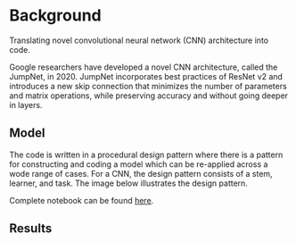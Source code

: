 # Background
Translating novel convolutional neural network (CNN) architecture into code.

Google researchers have developed a novel CNN architecture, called the JumpNet, in 2020. JumpNet incorporates best practices of ResNet v2 and introduces a new skip connection that minimizes the number of parameters and matrix operations, while preserving accuracy and without going deeper in layers.


## Model
The code is written in a procedural design pattern where there is a pattern for constructing and coding a model which can be re-applied across a wode range of cases. For a CNN, the design pattern consists of a stem, learner, and task. The image below illustrates the design pattern.




Complete notebook can be found [here](https://github.com/tjeng/JumpNet/blob/main/JumpNet.ipynb).

## Results
